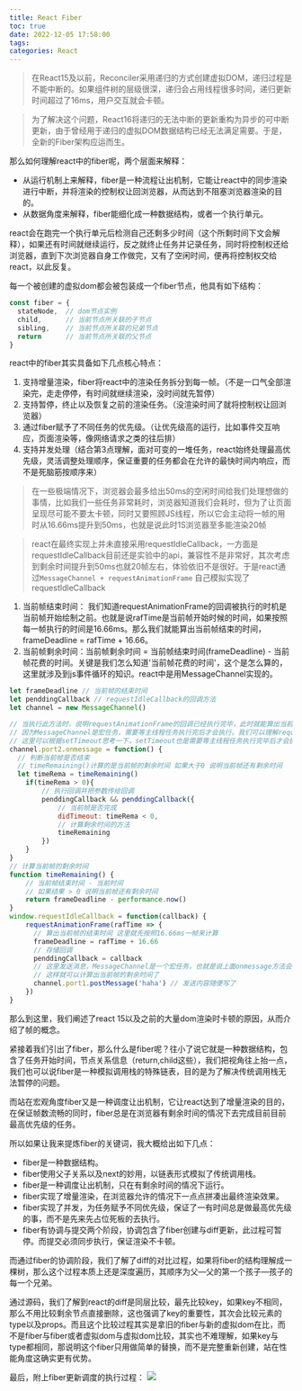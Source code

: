 ```yaml
---
title: React Fiber
toc: true
date: 2022-12-05 17:58:00
tags:
categories: React
---
```


> 在React15及以前，Reconciler采用递归的方式创建虚拟DOM，递归过程是不能中断的。如果组件树的层级很深，递归会占用线程很多时间，递归更新时间超过了16ms，用户交互就会卡顿。

> 为了解决这个问题，React16将递归的无法中断的更新重构为异步的可中断更新，由于曾经用于递归的虚拟DOM数据结构已经无法满足需要。于是，全新的Fiber架构应运而生。

<!-- more -->

那么如何理解react中的fiber呢，两个层面来解释：

* 从运行机制上来解释，fiber是一种流程让出机制，它能让react中的同步渲染进行中断，并将渲染的控制权让回浏览器，从而达到不阻塞浏览器渲染的目的。
* 从数据角度来解释，fiber能细化成一种数据结构，或者一个执行单元。

react会在跑完一个执行单元后检测自己还剩多少时间（这个所剩时间下文会解释），如果还有时间就继续运行，反之就终止任务并记录任务，同时将控制权还给浏览器，直到下次浏览器自身工作做完，又有了空闲时间，便再将控制权交给react，以此反复。

每一个被创建的虚拟dom都会被包装成一个fiber节点，他具有如下结构：
```js
const fiber = {
  stateNode,  // dom节点实例
  child,      // 当前节点所关联的子节点
  sibling,    // 当前节点所关联的兄弟节点
  return      // 当前节点所关联的父节点
}
```

react中的fiber其实具备如下几点核心特点：
1. 支持增量渲染，fiber将react中的渲染任务拆分到每一帧。（不是一口气全部渲染完，走走停停，有时间就继续渲染，没时间就先暂停）
2. 支持暂停，终止以及恢复之前的渲染任务。（没渲染时间了就将控制权让回浏览器）
3. 通过fiber赋予了不同任务的优先级。（让优先级高的运行，比如事件交互响应，页面渲染等，像网络请求之类的往后排）
4. 支持并发处理（结合第3点理解，面对可变的一堆任务，react始终处理最高优先级，灵活调整处理顺序，保证重要的任务都会在允许的最快时间内响应，而不是死脑筋按顺序来）

> 在一些极端情况下，浏览器会最多给出50ms的空闲时间给我们处理想做的事情，比如我们一些任务非常耗时，浏览器知道我们会耗时，但为了让页面呈现尽可能不要太卡顿，同时又要照顾JS线程，所以它会主动将一帧的用时从16.66ms提升到50ms，也就是说此时1S浏览器至多能渲染20帧

> react在最终实现上并未直接采用requestIdleCallback，一方面是requestIdleCallback目前还是实验中的api，兼容性不是非常好，其次考虑到剩余时间提升到50ms也就20帧左右，体验依旧不是很好。于是react通过`MessageChannel + requestAnimationFrame` 自己模拟实现了requestIdleCallback

1. 当前帧结束时间： 我们知道requestAnimationFrame的回调被执行的时机是当前帧开始绘制之前。也就是说rafTime是当前帧开始时候的时间，如果按照每一帧执行的时间是16.66ms。那么我们就能算出当前帧结束的时间， frameDeadline = rafTime + 16.66。
2. 当前帧剩余时间：当前帧剩余时间 = 当前帧结束时间(frameDeadline) - 当前帧花费的时间。关键是我们怎么知道'当前帧花费的时间'，这个是怎么算的，这里就涉及到js事件循环的知识。react中是用MessageChannel实现的。


```js
let frameDeadline // 当前帧的结束时间
let penddingCallback // requestIdleCallback的回调方法
let channel = new MessageChannel()

// 当执行此方法时，说明requestAnimationFrame的回调已经执行完毕，此时就能算出当前帧的剩余时间了，直接调用timeRemaining()即可。
// 因为MessageChannel是宏任务，需要等主线程任务执行完后才会执行。我们可以理解requestAnimationFrame的回调执行是在当前的主线程中，只有回调执行完毕onmessage这个方法才会执行。
// 这里可以根据setTimeout思考一下，setTimeout也是需要等主线程任务执行完毕后才会执行。
channel.port2.onmessage = function() {
  // 判断当前帧是否结束
  // timeRemaining()计算的是当前帧的剩余时间 如果大于0 说明当前帧还有剩余时间
  let timeRema = timeRemaining()
	if(timeRema > 0){
    	// 执行回调并把参数传给回调
		penddingCallback && penddingCallback({
      		// 当前帧是否完成
      		didTimeout: timeRema < 0,
      		// 计算剩余时间的方法
			timeRemaining
		})
	}
}
// 计算当前帧的剩余时间
function timeRemaining() {
    // 当前帧结束时间 - 当前时间
	// 如果结果 > 0 说明当前帧还有剩余时间
	return frameDeadline - performance.now()
}
window.requestIdleCallback = function(callback) {
	requestAnimationFrame(rafTime => {
      // 算出当前帧的结束时间 这里就先按照16.66ms一帧来计算
      frameDeadline = rafTime + 16.66
      // 存储回调
      penddingCallback = callback
      // 这里发送消息，MessageChannel是一个宏任务，也就是说上面onmessage方法会在当前帧执行完成后才执行
      // 这样就可以计算出当前帧的剩余时间了
      channel.port1.postMessage('haha') // 发送内容随便写了
	})
}
```

那么到这里，我们阐述了react 15以及之前的大量dom渲染时卡顿的原因，从而介绍了帧的概念。

紧接着我们引出了fiber，那么什么是fiber呢？往小了说它就是一种数据结构，包含了任务开始时间，节点关系信息（return,child这些），我们把视角往上抬一点，我们也可以说fiber是一种模拟调用栈的特殊链表，目的是为了解决传统调用栈无法暂停的问题。

而站在宏观角度fiber又是一种调度让出机制，它让react达到了增量渲染的目的，在保证帧数流畅的同时，fiber总是在浏览器有剩余时间的情况下去完成目前目前最高优先级的任务。

所以如果让我来提炼fiber的关键词，我大概给出如下几点：

* fiber是一种数据结构。
* fiber使用父子关系以及next的妙用，以链表形式模拟了传统调用栈。
* fiber是一种调度让出机制，只在有剩余时间的情况下运行。
* fiber实现了增量渲染，在浏览器允许的情况下一点点拼凑出最终渲染效果。
* fiber实现了并发，为任务赋予不同优先级，保证了一有时间总是做最高优先级的事，而不是先来先占位死板的去执行。
* fiber有协调与提交两个阶段，协调包含了fiber创建与diff更新，此过程可暂停。而提交必须同步执行，保证渲染不卡顿。

而通过fiber的协调阶段，我们了解了diff的对比过程，如果将fiber的结构理解成一棵树，那么这个过程本质上还是深度遍历，其顺序为父—父的第一个孩子—孩子的每一个兄弟。

通过源码，我们了解到react的diff是同层比较，最先比较key，如果key不相同，那么不用比较剩余节点直接删除，这也强调了key的重要性，其次会比较元素的type以及props。而且这个比较过程其实是拿旧的fiber与新的虚拟dom在比，而不是fiber与fiber或者虚拟dom与虚拟dom比较，其实也不难理解，如果key与type都相同，那说明这个fiber只用做简单的替换，而不是完整重新创建，站在性能角度这确实更有优势。

最后，附上fiber更新调度的执行过程：
![](https://lost-and-find.oss-cn-hangzhou.aliyuncs.com/blog/React-Fiber/fiber.png)